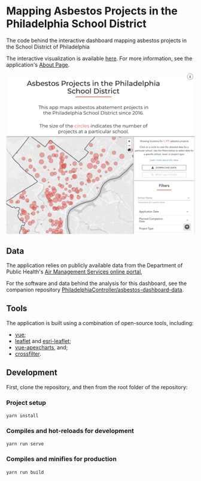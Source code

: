 # Mapping Asbestos Projects in the Philadelphia School District

The code behind the interactive dashboard mapping asbestos projects in the School District of Philadelphia

The interactive visualization is available [here](https://controller.phila.gov/philadelphia-audits/interactive-asbestos-dashboard/#/).
For more information, see the application's [About Page](https://controller.phila.gov/philadelphia-audits/interactive-asbestos-dashboard/#/about).

![Application Banner](public/screenshot-1.png)
![The Map of Asbestos Projects](public/screenshot-2.png)

## Data

The application relies on publicly available data from the Department of Public Health's [Air Management Services online portal](https://www.citizenserve.com/philagov/),

For the software and data behind the analysis for this dashboard, see the companion repository [PhiladelphiaController/asbestos-dashboard-data](https://github.com/PhiladelphiaController/asbestos-dashboard-data).

## Tools

The application is built using a combination of open-source tools, including:

- [vue](https://github.com/vuejs/vue);
- [leaflet](https://github.com/Leaflet/Leaflet) and [esri-leaflet](https://github.com/Esri/esri-leaflet);
- [vue-apexcharts](https://github.com/apexcharts/vue-apexcharts), and;
- [crossfilter](https://github.com/crossfilter/crossfilter).

## Development

First, clone the repository, and then from the root folder of the repository:

### Project setup
```
yarn install
```

### Compiles and hot-reloads for development
```
yarn run serve
```

### Compiles and minifies for production
```
yarn run build
```

